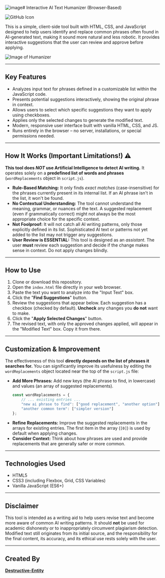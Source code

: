![image](https://github.com/user-attachments/assets/783a192c-70f8-4b5b-9a58-194cc7c88498)# Interactive AI Text Humanizer (Browser-Based)

![GitHub Icon](https://img.shields.io/badge/Created%20By-Destructive--Entity-4f46e5?style=for-the-badge&logo=github)

This is a simple, client-side tool built with HTML, CSS, and JavaScript designed to help users identify and replace common phrases often found in AI-generated text, making it sound more natural and less robotic. It provides interactive suggestions that the user can review and approve before applying.

![Image of Humanizer](https://github.com/user-attachments/assets/7d907345-a50f-47b7-a619-df2eecf752af)


---

## Key Features

*   Analyzes input text for phrases defined in a customizable list within the JavaScript code.
*   Presents potential suggestions interactively, showing the original phrase in context.
*   Allows users to select which specific suggestions they want to apply using checkboxes.
*   Applies only the selected changes to generate the modified text.
*   Modern, responsive user interface built with vanilla HTML, CSS, and JS.
*   Runs entirely in the browser – no server, installations, or special permissions needed.

---

## How It Works (Important Limitations!) ⚠️

**This tool does *NOT* use Artificial Intelligence to detect AI writing.** It operates solely on a **predefined list of words and phrases** (`wordReplacements` object in `script.js`).

*   **Rule-Based Matching:** It only finds *exact matches* (case-insensitive) for the phrases currently present in its internal list. If an AI phrase isn't in the list, it won't be found.
*   **No Contextual Understanding:** The tool cannot understand the meaning, grammar, or nuances of the text. A suggested replacement (even if grammatically correct) might not always be the most appropriate choice for the specific context.
*   **Not Foolproof:** It will not catch all AI writing patterns, only those explicitly defined in its list. Sophisticated AI text or patterns not yet added to the list may not trigger any suggestions.
*   **User Review is ESSENTIAL:** This tool is designed as an *assistant*. The user **must** review each suggestion and decide if the change makes sense in context. Do not apply changes blindly.

---

## How to Use

1.  Clone or download this repository.
2.  Open the `index.html` file directly in your web browser.
3.  Paste the text you want to analyze into the "Input Text" box.
4.  Click the "**Find Suggestions**" button.
5.  Review the suggestions that appear below. Each suggestion has a checkbox (checked by default). **Uncheck** any changes you **do not** want to make.
6.  Click the "**Apply Selected Changes**" button.
7.  The revised text, with only the approved changes applied, will appear in the "Modified Text" box. Copy it from there.

---

## Customization & Improvement

The effectiveness of this tool **directly depends on the list of phrases it searches for.** You can significantly improve its usefulness by editing the `wordReplacements` object located near the top of the `script.js` file:

*   **Add More Phrases:** Add new keys (the AI phrase to find, in lowercase) and values (an array of suggested replacements).
    ```javascript
    const wordReplacements = {
        // ... existing entries ...
        "new ai phrase to find": ["good replacement", "another option"],
        "another common term": ["simpler version"]
    };
    ```
*   **Refine Replacements:** Improve the suggested replacements in the arrays for existing entries. The first item in the array (`[0]`) is used by default when applying changes.
*   **Consider Context:** Think about how phrases are used and provide replacements that are generally safer or more common.

---

## Technologies Used

*   HTML5
*   CSS3 (including Flexbox, Grid, CSS Variables)
*   Vanilla JavaScript (ES6+)

---

## Disclaimer

This tool is intended as a writing aid to help users revise text and become more aware of common AI writing patterns. It should **not** be used for academic dishonesty or to inappropriately circumvent plagiarism detection. Modified text still originates from its initial source, and the responsibility for the final content, its accuracy, and its ethical use rests solely with the user.

---

## Created By

**[Destructive-Entity](https://github.com/Destructive-Entity)**
